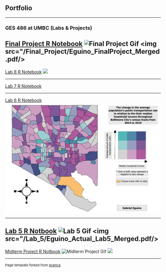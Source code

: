 ## Portfolio

---

### GES 486 at UMBC (Labs & Projects)

[Final Project R Notebook](/Final_Project/Eguino_FinalProject.html)
![Final Project Gif](https://media.giphy.com/media/LLldY6UGbBDqTHcIvS/giphy.gif)
<img src="/Final_Project/Eguino_FinalProject_Merged.pdf/>
---

[Lab 8 R Notebook](/Lab_8/Eguino_Lab8.html)
<img src="/Lab_8/Lab8_Bivariate.pdf"/>

---
[Lab 7 R Notebook](/Lab_7/Eguino_Lab7.html)

---

[Lab 6 R Notebook](/Lab_6/Eguino_Lab6.html)
<img src="/Lab_6/Eguino_Lab6_BivariateMap.pdf"/>

---

[Lab 5 R Notbook](/Lab_5/Eguino_Actual_Lab5.html)
![Lab 5 Gif](https://media.giphy.com/media/1LBZU6rOi8D5lMpHdF/giphy.gif)
<img src="/Lab_5/Eguino_Actual_Lab5_Merged.pdf/>
---

[Midterm Project R Notbook](/Midterm/Eguino_Actual_Lab5.html)
![Midterm Project Gif](https://media.giphy.com/media/Ijsjn52GNW7EwVZviP/giphy.gif)
<img src="/Midterm/Eguino_Midterm_Merged.pdf"/>

---
<p style="font-size:11px">Page template forked from <a href="https://github.com/evanca/quick-portfolio">evanca</a></p>
<!-- Remove above link if you don't want to attibute -->
